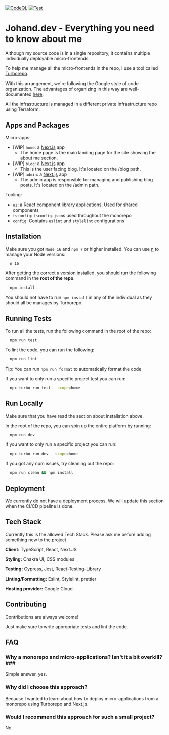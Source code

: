 [![CodeQL](https://github.com/Johannes-Andersen/Johand/actions/workflows/codeql-analysis.yml/badge.svg)](https://github.com/Johannes-Andersen/Johand/actions/workflows/codeql-analysis.yml)
[![Test](https://github.com/Johannes-Andersen/Johand/actions/workflows/test.yml/badge.svg)](https://github.com/Johannes-Andersen/Johand/actions/workflows/test.yml)

# Johand.dev - Everything you need to know about me

Although my source code is in a single repository,
it contains multiple individually deployable micro-frontends.

To help me manage all the micro-frontends in the repo, I use a tool called [Turborepo](https://turborepo.org/).

With this arrangement, we're following the Google style of code organization.
The advantages of organizing in this way are well-documented [here](https://danluu.com/monorepo/).

All the infrastructure is managed in a different private Infrastructure repo using Terraform.

## Apps and Packages

Micro-apps:

- [WIP] `home`: a [Next.js](https://nextjs.org) app
  - The home page is the main landing page for the site showing the about me section.
- [WIP] `blog`: a [Next.js](https://nextjs.org) app
  - This is the user facing blog. It's located on the /blog path.
- [WIP] `admin`: a [Next.js](https://nextjs.org) app
  - The admin app is responsible for managing and publishing blog posts. It's located on the /admin path.

Tooling:

- `ui`: a React component library applications. Used for shared components
- `tsconfig`: `tsconfig.json`s used throughout the monorepo
- `config`: Contains `eslint` and `stylelint` configurations

## Installation

Make sure you got `Node 16` and `npm 7` or higher installed.
You can use [n](https://github.com/tj/n) to manage your Node versions:

```bash
  n 16
```

After getting the correct `n` version installed, you should run the following command in the **root of the repo**.

```bash
  npm install
```

You should not have to run `npm install` in any of the individual as they should all be manages by Turborepo.

## Running Tests

To run all the tests, run the following command in the root of the repo:

```bash
  npm run test
```

To lint the code, you can run the following:

```bash
  npm run lint
```

Tip: You can run `npm run format` to automatically format the code

If you want to only run a specific project test you can run:

```bash
  npx turbo run test --scope=home
```

## Run Locally

Make sure that you have read the section about installation above.

In the root of the repo, you can spin up the entire platform by running:

```bash
  npm run dev
```

If you want to only run a specific project you can run:

```bash
  npx turbo run dev --scope=home
```

If you got any npm issues, try cleaning out the repo:

```bash
  npm run clean && npm install
```

## Deployment

We currently do not have a deployment process.
We will update this section when the CI/CD pipeline is done.

<!--
```bash
  npm run deploy
```
 -->

## Tech Stack

Currently this is the allowed Tech Stack. Please ask me before adding something new to the project.

**Client:** TypeScript, React, Next.JS

**Styling:** Chakra UI, CSS modules

**Testing:** Cypress, Jest, React-Testing-Library

**Linting/Formatting:** Eslint, Stylelint, prettier

**Hosting provider:** Google Cloud

## Contributing

Contributions are always welcome!

Just make sure to write appropriate tests and lint the code.

## FAQ

### Why a monorepo and micro-applications? Isn't it a bit overkill?###

Simple answer, yes.

### Why did I choose this approach?

Because I wanted to learn about how to deploy micro-applications from a monorepo using Turborepo and Next.js.

### Would I recommend this approach for such a small project?

No.
